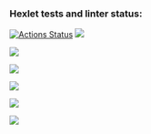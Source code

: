 ### Hexlet tests and linter status:
[![Actions Status](https://github.com/Uralskii/frontend-project-44/workflows/hexlet-check/badge.svg)](https://github.com/Uralskii/frontend-project-44/actions)
<a href="https://codeclimate.com/github/Uralskii/frontend-project-44/maintainability"><img src="https://api.codeclimate.com/v1/badges/5117b0fad52e05d1efae/maintainability" /></a>



<a href="https://asciinema.org/a/E6u32NWyuglhgLttXTiOe8Xi4" target="_blank"><img src="https://asciinema.org/a/E6u32NWyuglhgLttXTiOe8Xi4.svg" /></a>

<a href="https://asciinema.org/a/CcLlxRLBgzGFLbC6q20MZEcjd" target="_blank"><img src="https://asciinema.org/a/CcLlxRLBgzGFLbC6q20MZEcjd.svg" /></a>

<a href="https://asciinema.org/a/wY0CHpy7ffqLYyPlX1N17ioPq" target="_blank"><img src="https://asciinema.org/a/wY0CHpy7ffqLYyPlX1N17ioPq.svg" /></a>

<a href="https://asciinema.org/a/IEVwytLhjylrb4dg0Nctjv0No" target="_blank"><img src="https://asciinema.org/a/IEVwytLhjylrb4dg0Nctjv0No.svg" /></a>

<a href="https://asciinema.org/a/sErYsvjckqoSLmE65zJC7azcp" target="_blank"><img src="https://asciinema.org/a/sErYsvjckqoSLmE65zJC7azcp.svg" /></a>
